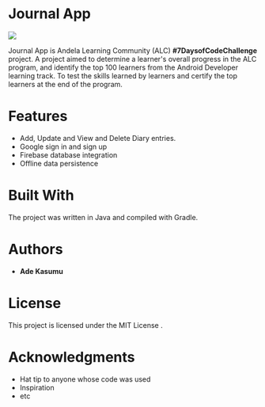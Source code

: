 # Journal App

![](https://shycoder.com/wp-content/uploads/2018/07/journalapp-screenshot-new-1.png)

Journal App is Andela Learning Community (ALC) **#7DaysofCodeChallenge** project. A project aimed to determine a learner's overall progress in the ALC program, and identify the top 100 learners from the Android Developer learning track. To test the skills learned by learners and certify the top learners at the end of the program.


# Features

  - Add, Update and View and Delete Diary entries.
  - Google sign in and sign up
  - Firebase database integration
  - Offline data persistence

# Built With

The project was written in Java and compiled with Gradle.

# Authors

- **Ade Kasumu**

# License

This project is licensed under the MIT License .

# Acknowledgments
- Hat tip to anyone whose code was used
- Inspiration
- etc
